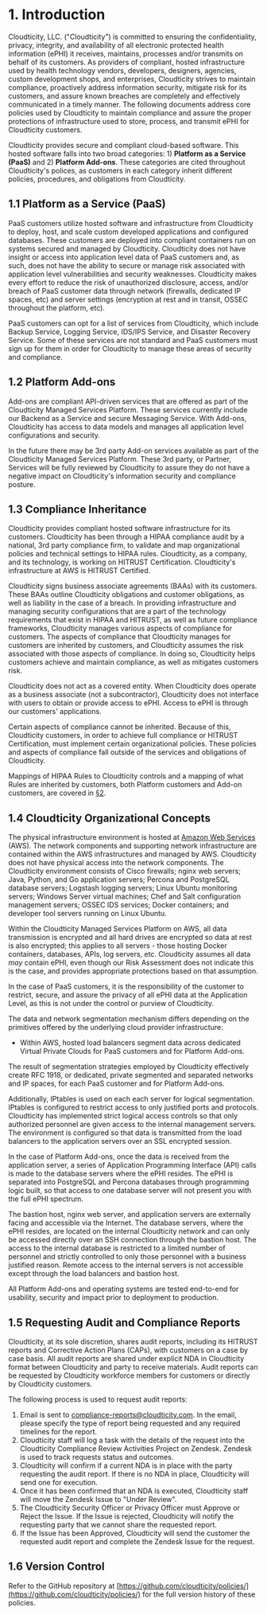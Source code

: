 # 1. Introduction

Cloudticity, LLC. ("Cloudticity") is committed to ensuring the confidentiality, privacy, integrity, and availability of all electronic protected health information (ePHI) it receives, maintains, processes and/or transmits on behalf of its customers. As providers of compliant, hosted infrastructure used by health technology vendors, developers, designers, agencies, custom development shops, and enterprises, Cloudticity strives to maintain compliance, proactively address information security, mitigate risk for its customers, and assure known breaches are completely and effectively communicated in a timely manner. The following documents address core policies used by Cloudticity to maintain compliance and assure the proper protections of infrastructure used to store, process, and transmit ePHI for Cloudticity customers.

Cloudticity provides secure and compliant cloud-based software. This hosted software falls into two broad categories: 1) **Platform as a Service (PaaS)** and 2) **Platform Add-ons**. These categories are cited throughout Cloudticity's polices, as customers in each category inherit different policies, procedures, and obligations from Cloudticity.

## 1.1 Platform as a Service (PaaS)

PaaS customers utilize hosted software and infrastructure from Cloudticity to deploy, host, and scale custom developed applications and configured databases. These customers are deployed into compliant containers run on systems secured and managed by Cloudticity. Cloudticity does not have insight or access into application level data of PaaS customers and, as such, does not have the ability to secure or manage risk associated with application level vulnerabilities and security weaknesses. Cloudticity makes every effort to reduce the risk of unauthorized disclosure, access, and/or breach of PaaS customer data through network (firewalls, dedicated IP spaces, etc) and server settings (encryption at rest and in transit, OSSEC throughout the platform, etc).

PaaS customers can opt for a list of services from Cloudticity, which include Backup Service, Logging Service, IDS/IPS Service, and Disaster Recovery Service. Some of these services are not standard and PaaS customers must sign up for them in order for Cloudticity to manage these areas of security and compliance.

## 1.2 Platform Add-ons

Add-ons are compliant API-driven services that are offered as part of the Cloudticity Managed Services Platform. These services currently include our Backend as a Service and secure Messaging Service. With Add-ons, Cloudticity has access to data models and manages all application level configurations and security.

In the future there may be 3rd party Add-on services available as part of the Cloudticity Managed Services Platform. These 3rd party, or Partner, Services will be fully reviewed by Cloudticity to assure they do not have a negative impact on Cloudticity's information security and compliance posture.

## 1.3 Compliance Inheritance

Cloudticity provides compliant hosted software infrastructure for its customers. Cloudticity has been through a HIPAA compliance audit by a national, 3rd party compliance firm, to validate and map organizational policies and technical settings to HIPAA rules. Cloudticity, as a company, and its technology, is working on HITRUST Certification. Cloudticity's infrastructure at AWS is HITRUST Certified.

Cloudticity signs business associate agreements (BAAs) with its customers. These BAAs outline Cloudticity obligations and customer obligations, as well as liability in the case of a breach. In providing infrastructure and managing security configurations that are a part of the technology requirements that exist in HIPAA and HITRUST, as well as future compliance frameworks, Cloudticity manages various aspects of compliance for customers. The aspects of compliance that Cloudticity manages for customers are inherited by customers, and Cloudticity assumes the risk associated with those aspects of compliance. In doing so, Cloudticity helps customers achieve and maintain compliance, as well as mitigates customers risk.

Cloudticity does not act as a covered entity. When Cloudticity does operate as a business associate (not a subcontractor), Cloudticity does not interface with users to obtain or provide access to ePHI. Access to ePHI is through our customers' applications.

Certain aspects of compliance cannot be inherited. Because of this, Cloudticity customers, in order to achieve full compliance or HITRUST Certification, must implement certain organizational policies. These policies and aspects of compliance fall outside of the services and obligations of Cloudticity.

Mappings of HIPAA Rules to Cloudticity controls and a mapping of what Rules are inherited by customers, both Platform customers and Add-on customers, are covered in [§2](#2.-hipaa-inheritance).

## 1.4 Cloudticity Organizational Concepts

The physical infrastructure environment is hosted at [Amazon Web Services](https://aws.amazon.com/) (AWS). The network components and supporting network infrastructure are contained within the AWS infrastructures and managed by AWS. Cloudticity does not have physical access into the network components. The Cloudticity environment consists of Cisco firewalls; nginx web servers; Java, Python, and Go application servers; Percona and PostgreSQL database servers; Logstash logging servers; Linux Ubuntu monitoring servers; Windows Server virtual machines; Chef and Salt configuration management servers; OSSEC IDS services; Docker containers; and developer tool servers running on Linux Ubuntu.

Within the Cloudticity Managed Services Platform on AWS, all data transmission is encrypted and all hard drives are encrypted so data at rest is also encrypted; this applies to all servers - those hosting Docker containers, databases, APIs, log servers, etc. Cloudticity assumes all data *may* contain ePHI, even though our Risk Assessment does not indicate this is the case, and provides appropriate protections based on that assumption.

In the case of PaaS customers, it is the responsibility of the customer to restrict, secure, and assure the privacy of all ePHI data at the Application Level, as this is not under the control or purview of Cloudticity.

The data and network segmentation mechanism differs depending on the primitives offered by the underlying cloud provider infrastructure:

* Within AWS, hosted load balancers segment data across dedicated Virtual Private Clouds for PaaS customers and for Platform Add-ons.

The result of segmentation strategies employed by Cloudticity effectively create RFC 1918, or dedicated, private segmented and separated networks and IP spaces, for each PaaS customer and for Platform Add-ons.

Additionally, IPtables is used on each each server for logical segmentation. IPtables is configured to restrict access to only justified ports and protocols. Cloudticity has implemented strict logical access controls so that only authorized personnel are given access to the internal management servers. The environment is configured so that data is transmitted from the load balancers to the application servers over an SSL encrypted session.

In the case of Platform Add-ons, once the data is received from the application server, a series of Application Programming Interface (API) calls is made to the database servers where the ePHI resides. The ePHI is separated into PostgreSQL and Percona databases through programming logic built, so that access to one database server will not present you with the full ePHI spectrum.

The bastion host, nginx web server, and application servers are externally facing and accessible via the Internet. The database servers, where the ePHI resides, are located on the internal Cloudticity network and can only be accessed directly over an SSH connection through the bastion host. The access to the internal database is restricted to a limited number of personnel and strictly controlled to only those personnel with a business justified reason. Remote access to the internal servers is not accessible except through the load balancers and bastion host.

All Platform Add-ons and operating systems are tested end-to-end for usability, security and impact prior to deployment to production.

## 1.5 Requesting Audit and Compliance Reports

Cloudticity, at its sole discretion, shares audit reports, including its HITRUST reports and Corrective Action Plans (CAPs), with customers on a case by case basis. All audit reports are shared under explicit NDA in Cloudticity format between Cloudticity and party to receive materials. Audit reports can be requested by Cloudticity workforce members for customers or directly by Cloudticity customers.

The following process is used to request audit reports:

1. Email is sent to compliance-reports@cloudticity.com. In the email, please specify the type of report being requested and any required timelines for the report.
2. Cloudticity staff will log a task with the details of the request into the Cloudticity Compliance Review Activities Project on Zendesk. Zendesk is used to track requests status and outcomes.
3. Cloudticity will confirm if a current NDA is in place with the party requesting the audit report. If there is no NDA in place, Cloudticity will send one for execution.
4. Once it has been confirmed that an NDA is executed, Cloudticity staff will move the Zendesk Issue to "Under Review".
5. The Cloudticity Security Officer or Privacy Officer must Approve or Reject the Issue. If the Issue is rejected, Cloudticity will notify the requesting party that we cannot share the requested report.
4. If the Issue has been Approved, Cloudticity will send the customer the requested audit report and complete the Zendesk Issue for the request.

## 1.6 Version Control

Refer to the GitHub repository at [https://github.com/cloudticity/policies/](https://github.com/cloudticity/policies/) for the full version history of these policies.
